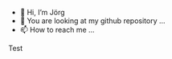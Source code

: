 - 👋 Hi, I’m Jörg
- 👀 You are looking at my github repository ...
- 📫 How to reach me ...

Test
<!---
paschki0n/paschki0n is a ✨ special ✨ repository because its `README.md` (this file) appears on your GitHub profile.
You can click the Preview link to take a look at your changes.
--->

